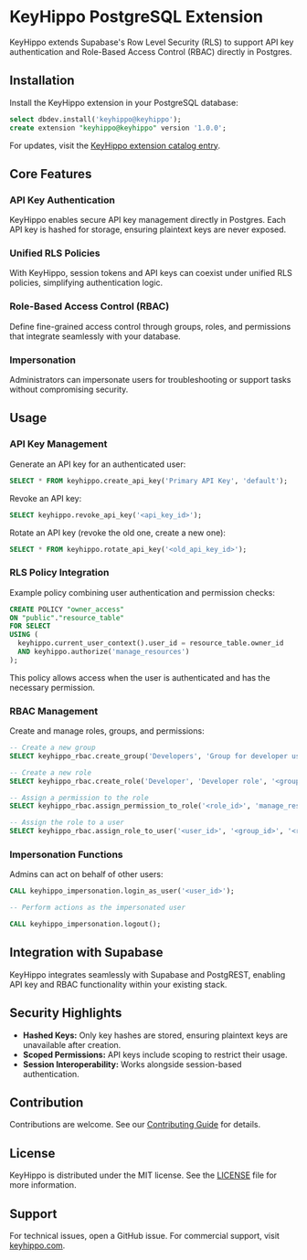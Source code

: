 # KeyHippo PostgreSQL Extension

KeyHippo extends Supabase's Row Level Security (RLS) to support API key authentication and Role-Based Access Control (RBAC) directly in Postgres.

## Installation

Install the KeyHippo extension in your PostgreSQL database:

```sql
select dbdev.install('keyhippo@keyhippo');
create extension "keyhippo@keyhippo" version '1.0.0';
```

For updates, visit the [KeyHippo extension catalog entry](https://database.dev/keyhippo/keyhippo).

## Core Features

### API Key Authentication

KeyHippo enables secure API key management directly in Postgres. Each API key is hashed for storage, ensuring plaintext keys are never exposed.

### Unified RLS Policies

With KeyHippo, session tokens and API keys can coexist under unified RLS policies, simplifying authentication logic.

### Role-Based Access Control (RBAC)

Define fine-grained access control through groups, roles, and permissions that integrate seamlessly with your database.

### Impersonation

Administrators can impersonate users for troubleshooting or support tasks without compromising security.

## Usage

### API Key Management

Generate an API key for an authenticated user:

```sql
SELECT * FROM keyhippo.create_api_key('Primary API Key', 'default');
```

Revoke an API key:

```sql
SELECT keyhippo.revoke_api_key('<api_key_id>');
```

Rotate an API key (revoke the old one, create a new one):

```sql
SELECT * FROM keyhippo.rotate_api_key('<old_api_key_id>');
```

### RLS Policy Integration

Example policy combining user authentication and permission checks:

```sql
CREATE POLICY "owner_access"
ON "public"."resource_table"
FOR SELECT
USING (
  keyhippo.current_user_context().user_id = resource_table.owner_id
  AND keyhippo.authorize('manage_resources')
);
```

This policy allows access when the user is authenticated and has the necessary permission.

### RBAC Management

Create and manage roles, groups, and permissions:

```sql
-- Create a new group
SELECT keyhippo_rbac.create_group('Developers', 'Group for developer users') AS group_id;

-- Create a new role
SELECT keyhippo_rbac.create_role('Developer', 'Developer role', '<group_id>', 'user') AS role_id;

-- Assign a permission to the role
SELECT keyhippo_rbac.assign_permission_to_role('<role_id>', 'manage_resources');

-- Assign the role to a user
SELECT keyhippo_rbac.assign_role_to_user('<user_id>', '<group_id>', '<role_id>');
```

### Impersonation Functions

Admins can act on behalf of other users:

```sql
CALL keyhippo_impersonation.login_as_user('<user_id>');

-- Perform actions as the impersonated user

CALL keyhippo_impersonation.logout();
```

## Integration with Supabase

KeyHippo integrates seamlessly with Supabase and PostgREST, enabling API key and RBAC functionality within your existing stack.

## Security Highlights

- **Hashed Keys:** Only key hashes are stored, ensuring plaintext keys are unavailable after creation.
- **Scoped Permissions:** API keys include scoping to restrict their usage.
- **Session Interoperability:** Works alongside session-based authentication.

## Contribution

Contributions are welcome. See our [Contributing Guide](https://github.com/integrated-reasoning/KeyHippo/blob/main/CONTRIBUTING.md) for details.

## License

KeyHippo is distributed under the MIT license. See the [LICENSE](https://github.com/integrated-reasoning/KeyHippo/blob/main/LICENSE) file for more information.

## Support

For technical issues, open a GitHub issue. For commercial support, visit [keyhippo.com](https://keyhippo.com).
